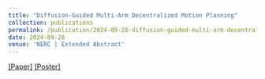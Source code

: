 ```yaml
---
title: "Diffusion-Guided Multi-Arm Decentralized Motion Planning" 
collection: publications
permalink: /publication/2024-09-28-diffusion-guided-multi-arm-decentralized-motion-planning
date: 2024-09-28
venue: 'NERC | Extended Abstract'
---
```


[[Paper]](https://virajparimi.github.io/files/paper9.pdf)
[[Poster]](https://virajparimi.github.io/files/poster1.pdf)

